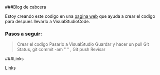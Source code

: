 ###Blog de cabcera

Estoy creando este codigo en una <abbr title=Editor.md>pagina web</abbr> que ayuda  a crear el codigo para despues llevarlo a VisualStudioCode.


### Pasos a seguir:
> Crear el codigo 
> Pasarlo a VisualStudio
> Guardar y hacer un pull
> Git Status, git commit -am " " , Git push
> Revisar 

###Links

[Links](https://pandao.github.io/editor.md/en.html)